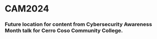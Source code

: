 # CAM2024
### Future location for content from Cybersecurity Awareness Month talk for Cerro Coso Community College. 
